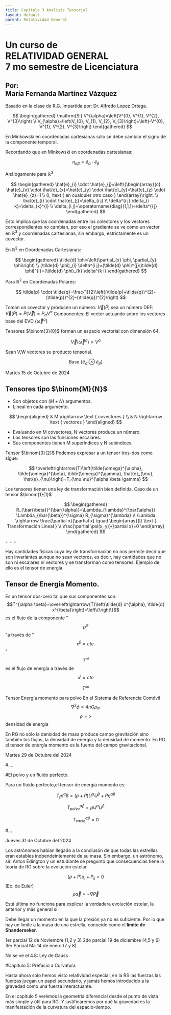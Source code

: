 ```yaml
---
title: Capitulo 3 Analisis Tensorial
layout: default
parent: Relatividad General
---
```


# Un curso de <br> RELATIVIDAD GENERAL <br> 7 mo semestre de Licenciatura 

## Por: <br> María Fernanda Martínez Vázquez

Basado en la clase de R.G. Impartida por: Dr. Alfredo Lopez Ortega.

$$
\begin{gathered}
\mathrm{Si} V^{\alpha}=\left(V^{0}, V^{1}, V^{2}, V^{3}\right) \\
V_{\alpha}=\left(V_{0}, V_{1}, V_{2}, V_{3}\right)=\left(-V^{0}, V^{1}, V^{2}, V^{3}\right)
\end{gathered}
$$

En Minkowski en coordenadas cartesianas sólo se debe cambiar el signo de la componente temporal.

Recordando que en Minkowski en coordenadas cartesianas:

$$
\eta_{\alpha \beta}=\hat{e}_{\alpha} \cdot \hat{e}_{\beta}
$$

Análogamente para $\mathbb{R}^{3}$

$$
\begin{gathered}
\hat{e}_{i} \cdot \hat{e}_{j}=\left\{\begin{array}{c}
\hat{e}_{x} \cdot \hat{e}_{x}=\hat{e}_{y} \cdot \hat{e}_{y}=\hat{e}_{z} \cdot \hat{e}_{z}=1 \\
0, \text { en cualquier otro caso }
\end{array}\right. \\
\hat{e}_{i} \cdot \hat{e}_{j}=\delta_{i j} \\
\delta^{i j} \delta_{i k}=\delta_{k}^{i} \\
\delta_{i j}=\operatorname{diag}(1,1,1)=\delta^{i j}
\end{gathered}
$$

Esto implica que las coordenadas entre los colectores y los vectores correspondientes no cambian, por eso el gradiente se ve como un vector en $\mathbb{R}^{3}$ y coordenadas cartesianas, sin embargo, estrictamente es un covector.

En $\mathbb{R}^{2}$ en Coordenadas Cartesianas:

$$
\begin{gathered}
\tilde{d} \phi=\left(\partial_{x} \phi, \partial_{y} \phi\right) \\
(\tilde{d} \phi)_{i} \delta^{i j}=(\tilde{d} \phi)^{j}(\tilde{d} \phi)^{i}=(\tilde{d} \phi)_{k} \delta^{k i}
\end{gathered}
$$

Para $\mathbb{R}^{2}$ en Coordenadas Polares:

$$
\tilde{p} \cdot \tilde{q}=\frac{1}{2}\left((\tilde{p}+\tilde{q})^{2}-(\tilde{p})^{2}-(\tilde{q})^{2}\right)
$$

Toman un covector y producen un número.
$\vec{V}(\tilde{P})$ sea un número
DEF: $\vec{V}(\tilde{P})=\tilde{P}(\vec{V})=P_{\alpha} V^{\alpha}$
Componentes: El vector actuando sobre los vectores base del EVD $\left\{\vec{\omega}^{\alpha}\right\}$

Tensores $\binom{3}{0}$ forman un espacio vectorial con dimensión 64.

$$
\vec{V}\left(\vec{\omega}^{\alpha}\right)=V^{\alpha}
$$

Sean V,W vectores su producto tensorial.

$$
\text { Base }\left\{\hat{e}_{\alpha} \otimes \hat{e}_{\beta}\right\}
$$

Martes 15 de Octubre de 2024

## Tensores tipo $\binom{M}{N}$

- Son objetos con $(M+N)$ argumentos.
- Lineal en cada argumento.

$$
\begin{aligned}
& M \rightarrow \text { covectores } \\
& N \rightarrow \text { vectores }
\end{aligned}
$$

- Evaluando en M covectores, N vectores produce un número.
- Los tensores son las funciones escalares.
- Sus componentes tienen M superíndices y N subíndices.

Tensor $\binom{3}{2}$
Podemos expresar a un tensor tres-dos como sigue:

$$
\overleftrightarrow{T}\left(\tilde{\omega}^{\alpha}, \tilde{\omega}^{\beta}, \tilde{\omega}^{\gamma}, \hat{e}_{\mu}, \hat{e}_{\nu}\right)=T_{\mu \nu}^{\alpha \beta \gamma}
$$

Los tensores tienen una ley de transformación bien definida. Caso de un tensor $\binom{1}{1}$

$$
\begin{gathered}
R_{\bar{\beta}}^{\bar{\alpha}}=\Lambda_{\lambda}^{\bar{\alpha}} \Lambda_{\bar{\beta}}^{\sigma} R_{\sigma}^{\lambda} \\
\Lambda \rightarrow \frac{\partial x}{\partial x} \quad \begin{array}{l}
\text { Transformación Lineal } \\
\frac{\partial \psi(x, y)}{\partial x}=0
\end{array}
\end{gathered}
$$

$+++$

Hay cantidades físicas cuya ley de transformación no nos permite decir que son invariantes aunque no sean vectores, es decir, hay cantidades que no son ni escalares ni vectores y se transforman como tensores. Ejemplo de ello es el tensor de energía

## Tensor de Energía Momento.

Es un tensor dos-cero tal que sus componentes son:
$$T^{\alpha \beta}=\overleftrightarrow{T}\left(\tilde{d} x^{\alpha}, \tilde{d} x^{\beta}\right)=\left\{\right\}$$ es el flujo de la componente " $$ p^{\alpha}$$ "a través de " $$x^{\beta}=c t e . $$"  $$ T^{o i} $$ es el flujo de energía a través de $$ x^{i}=c t e$$

$$T^{x o}$$

Tensor Energía momento para polvo
En el Sistema de Referencia Comóvil
$$\nabla^{2} \phi=4 \pi G \rho_{m}$$
$$\rho=>$$densidad de energia

En RG no sólo la densidad de masa produce campo gravitación sino también los flujos, la densidad de energía y la densidad de momento. En RG el tensor de energía momento es la fuente del campo gravitacional.

Martes 29 de Octubre del 2024

#....


#El polvo y un fluido perfecto.

Para un fluido perfecto,el tensor de energía momento es:

$$ T_fp ^\alpha\beta = (\rho+P)U^\alpha U^\beta+ P\eta^{\alpha \beta}  $$

$$ T_{polvo}^{\alpha \beta}=\rho U^{\alpha}U^\beta$$

$$ T_{vacio}^{\alpha\beta}=0 $$

#...

Jueves 31 de Octubre del 2024

Los astrónomos habían llegado a la conclusón de que todas las estrellas eran estables indpendeintemente de su masa.
Sin embargo, un astrónomo, sir. Anton Edington y un estudiante se preguntó que consecuencias tiene la teoría de RG sobre la evolución estelar.

$$ (\rho + P)a_i+P_{ij}=0 $$ (Ec. de Euler)
$$ \rho \vec{a} = -\nabla \vec{P} $$ 

Está última no funciona para explicar la verdadera evolución estelar, la anterior y más general sí.
   
Debe llegar un momento en la que la presión ya no es suficiente. Por lo que hay un limite a la masa de una estrella, conocido como el **límite de Shanderseker**.

1er parcial 12 de Noviembre		(1,2 y 3)
2do parcial 19 de diciembre		(4,5 y 6)
3er Parcial Ma 14 de enero		(7 y 8)

No se ve el 4.8: Ley de Gauss

#Capítulo 5: Prefacío a Curvatura

Hasta ahora solo hemos visto relatividad especial, en la RS las fuerzas las fuerzas juegan un papel secundario, y jamás hemos introducido a la gravedad como una fuerza interactuante.

En el capítulo 5 verémos la geometría diferencial desde el punto de vista más simple y útil para RG. Y justificaremos por qué la gravedad es la manifestación de la curvatura del espacio-tiempo.

